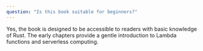 ```yaml
---
question: "Is this book suitable for beginners?"
---
```


Yes, the book is designed to be accessible to readers with basic knowledge of Rust. The early chapters provide a gentle introduction to Lambda functions and serverless computing.
